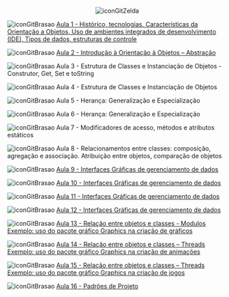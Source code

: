 <div align="center">

![iconGitZelda](https://github.com/user-attachments/assets/fe910872-3a94-49a3-9e14-d62ed74a0692)

</div>

![iconGitBrasao](https://github.com/user-attachments/assets/bb2a1451-7913-45a2-af04-19b92056d76f) [Aula 1 - Histórico, tecnologias, Características da Orientação a Objetos, Uso de ambientes integrados de desenvolvimento (IDE), Tipos de dados, estruturas de controle](https://github.com/user-attachments/files/16703011/Aula.1.-.Introducao.POO.pdf)


![iconGitBrasao](https://github.com/user-attachments/assets/bb2a1451-7913-45a2-af04-19b92056d76f) [Aula 2 - Introdução à Orientação à Objetos – Abstração](https://github.com/brunamota/POO_2/blob/main/Aulas/Aula02.md)

![iconGitBrasao](https://github.com/user-attachments/assets/bb2a1451-7913-45a2-af04-19b92056d76f) Aula 3 - Estrutura de Classes e Instanciação de Objetos - Construtor, Get, Set e toString

![iconGitBrasao](https://github.com/user-attachments/assets/bb2a1451-7913-45a2-af04-19b92056d76f) Aula 4 - Estrutura de Classes e Instanciação de Objetos

![iconGitBrasao](https://github.com/user-attachments/assets/bb2a1451-7913-45a2-af04-19b92056d76f) Aula 5 - Herança: Generalização e Especialização

![iconGitBrasao](https://github.com/user-attachments/assets/bb2a1451-7913-45a2-af04-19b92056d76f) Aula 6 - Herança: Generalização e Especialização

![iconGitBrasao](https://github.com/user-attachments/assets/bb2a1451-7913-45a2-af04-19b92056d76f) Aula 7 - Modificadores de acesso, métodos e atributos estáticos

![iconGitBrasao](https://github.com/user-attachments/assets/bb2a1451-7913-45a2-af04-19b92056d76f) Aula 8 - Relacionamentos entre classes: composição, agregação e associação. Atribuição entre objetos, comparação de objetos

![iconGitBrasao](https://github.com/user-attachments/assets/bb2a1451-7913-45a2-af04-19b92056d76f) [Aula 9 - Interfaces Gráficas de gerenciamento de dados](https://github.com/brunamota/POO_2/blob/main/Aulas/Aula09.md)

![iconGitBrasao](https://github.com/user-attachments/assets/bb2a1451-7913-45a2-af04-19b92056d76f) [Aula 10 - Interfaces Gráficas de gerenciamento de dados](https://github.com/brunamota/POO_2/blob/main/Aulas/Aula10.md)

![iconGitBrasao](https://github.com/user-attachments/assets/bb2a1451-7913-45a2-af04-19b92056d76f) [Aula 11 - Interfaces Gráficas de gerenciamento de dados](https://github.com/brunamota/POO_2/blob/main/Aulas/Aula11.md)

![iconGitBrasao](https://github.com/user-attachments/assets/bb2a1451-7913-45a2-af04-19b92056d76f) [Aula 12 - Interfaces Gráficas de gerenciamento de dados](https://github.com/brunamota/POO_2/blob/main/Aulas/Aula12.md)

![iconGitBrasao](https://github.com/user-attachments/assets/bb2a1451-7913-45a2-af04-19b92056d76f) [Aula 13 - Relação entre objetos e classes - Modulos Exemplo: uso do pacote gráfico Graphics na criação de gráficos](https://github.com/brunamota/POO_2/blob/main/Aulas/Aula13.md)

![iconGitBrasao](https://github.com/user-attachments/assets/bb2a1451-7913-45a2-af04-19b92056d76f) [Aula 14 - Relação entre objetos e classes – Threads Exemplo: uso do pacote gráfico Graphics na criação de animações](https://github.com/brunamota/POO_2/blob/main/Aulas/Aula14.md)

![iconGitBrasao](https://github.com/user-attachments/assets/bb2a1451-7913-45a2-af04-19b92056d76f) [Aula 15 - Relação entre objetos e classes – Threads Exemplo: uso do pacote gráfico Graphics na criação de jogos](https://github.com/brunamota/POO_2/blob/main/Aulas/Aula15.md)

![iconGitBrasao](https://github.com/user-attachments/assets/bb2a1451-7913-45a2-af04-19b92056d76f) [Aula 16 - Padrões de Projeto](https://github.com/brunamota/POO_2/blob/main/Aulas/Aula16.md)

